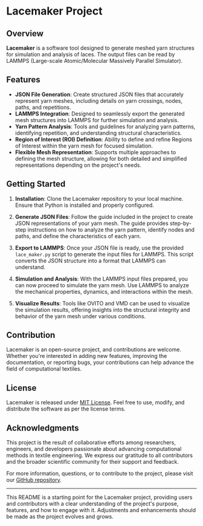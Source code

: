# Lacemaker Project

## Overview

**Lacemaker** is a software tool designed to generate meshed yarn structures for simulation and analysis of laces. The output files can be read by LAMMPS (Large-scale Atomic/Molecular Massively Parallel Simulator).

## Features

- **JSON File Generation**: Create structured JSON files that accurately represent yarn meshes, including details on yarn crossings, nodes, paths, and repetitions.
- **LAMMPS Integration**: Designed to seamlessly export the generated mesh structures into LAMMPS for further simulation and analysis.
- **Yarn Pattern Analysis**: Tools and guidelines for analyzing yarn patterns, identifying repetition, and understanding structural characteristics.
- **Region of Interest (ROI) Definition**: Ability to define and refine Regions of Interest within the yarn mesh for focused simulation.
- **Flexible Mesh Representation**: Supports multiple approaches to defining the mesh structure, allowing for both detailed and simplified representations depending on the project's needs.

## Getting Started

1. **Installation**: Clone the Lacemaker repository to your local machine. Ensure that Python is installed and properly configured.

2. **Generate JSON Files**: Follow the guide included in the project to create JSON representations of your yarn mesh. The guide provides step-by-step instructions on how to analyze the yarn pattern, identify nodes and paths, and define the characteristics of each yarn.

3. **Export to LAMMPS**: Once your JSON file is ready, use the provided `lace_maker.py` script to generate the input files for LAMMPS. This script converts the JSON structure into a format that LAMMPS can understand.

4. **Simulation and Analysis**: With the LAMMPS input files prepared, you can now proceed to simulate the yarn mesh. Use LAMMPS to analyze the mechanical properties, dynamics, and interactions within the mesh.

5. **Visualize Results**: Tools like OVITO and VMD can be used to visualize the simulation results, offering insights into the structural integrity and behavior of the yarn mesh under various conditions.

## Contribution

Lacemaker is an open-source project, and contributions are welcome. Whether you're interested in adding new features, improving the documentation, or reporting bugs, your contributions can help advance the field of computational textiles.

## License

Lacemaker is released under [MIT License](https://opensource.org/licenses/MIT). Feel free to use, modify, and distribute the software as per the license terms.

## Acknowledgments

This project is the result of collaborative efforts among researchers, engineers, and developers passionate about advancing computational methods in textile engineering. We express our gratitude to all contributors and the broader scientific community for their support and feedback.

For more information, questions, or to contribute to the project, please visit our [GitHub repository](https://github.com/your-repo/lacemaker).

---

This README is a starting point for the Lacemaker project, providing users and contributors with a clear understanding of the project's purpose, features, and how to engage with it. Adjustments and enhancements should be made as the project evolves and grows.